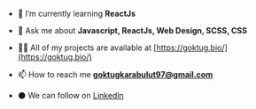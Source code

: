 

- 🌱 I’m currently learning **ReactJs**

- 💬 Ask me about **Javascript, ReactJs, Web Design, SCSS, CSS**

- 👨‍💻 All of my projects are available at [https://goktug.bio/](https://goktug.bio/)

- 📫 How to reach me **goktugkarabulut97@gmail.com**

- ⚫️ We can follow on <a href="https://linkedin.com/in/göktuğ-karabulut-153a64191/?originalSubdomain=tr" target="blank">Linkedln</a>



